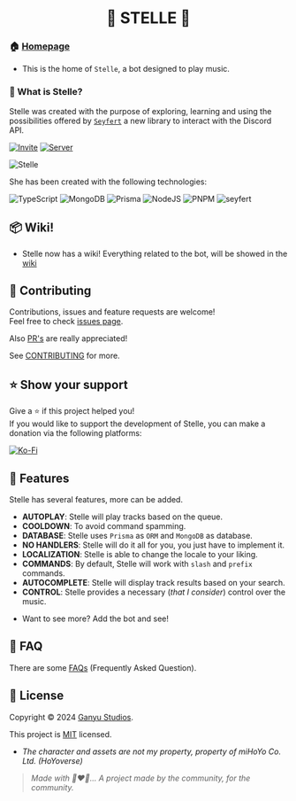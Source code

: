 <h1 align="center">🌟 STELLE 🌟</h1>

### 🏠 [Homepage](https://github.com/Ganyu-Studios/stelle-music)

* This is the home of `Stelle`, a bot designed to play music.

### 🐐 What is Stelle? 

Stelle was created with the purpose of exploring, learning and using the possibilities offered by [`Seyfert`](https://github.com/tiramisulabs/seyfert) a new library to interact with the Discord API.

[![Invite](https://img.shields.io/badge/Add%20the%20bot-%235865F2.svg?style=for-the-badge&logo=discord&logoColor=white)](https://discord.com/oauth2/authorize?client_id=1241085977544359968&permissions=36793408&integration_type=0&scope=bot+applications.commands)
[![Server](https://img.shields.io/badge/Support%20Server-%235865F2.svg?style=for-the-badge&logo=discord&logoColor=white)](https://discord.com/invite/4JmKY8wgB6)

![Stelle](https://i.imgur.com/cDBZPmd.png)

She has been created with the following technologies:

![TypeScript](https://img.shields.io/badge/typescript-%23007ACC.svg?style=for-the-badge&logo=typescript&logoColor=white) ![MongoDB](https://img.shields.io/badge/MongoDB-%234ea94b.svg?style=for-the-badge&logo=mongodb&logoColor=white) ![Prisma](https://img.shields.io/badge/Prisma-1a202c?style=for-the-badge&logo=prisma&logoColor=white) ![NodeJS](https://img.shields.io/badge/node.js-6DA55F?style=for-the-badge&logo=node.js&logoColor=white) ![PNPM](https://img.shields.io/badge/pnpm-%234a4a4a.svg?style=for-the-badge&logo=pnpm&logoColor=f69220) ![seyfert](https://img.shields.io/badge/seyfert-%23CB3837.svg?style=for-the-badge&logo=npm&logoColor=white)

## 📦 Wiki!

* Stelle now has a wiki! Everything related to the bot, will be showed in the [wiki](https://github.com/Ganyu-Studios/stelle-music/wiki)

## 🤝 Contributing

Contributions, issues and feature requests are welcome!<br />Feel free to check [issues page](https://github.com/Ganyu-Studios/stelle-music/issues).

Also [PR's](https://github.com/Ganyu-Studios/stelle-music/pulls) are really appreciated!

See [CONTRIBUTING](/CONTRIBUTING.md) for more.

## ⭐️ Show your support

Give a ⭐️ if this project helped you!<br/>
If you would like to support the development of Stelle, you can make a donation via the following platforms:

[![Ko-Fi](https://img.shields.io/badge/Ko--fi-F16061?style=for-the-badge&logo=ko-fi&logoColor=white)](https://ko-fi.com/justevil)

## 🔰 Features

Stelle has several features, more can be added.

- **AUTOPLAY**: Stelle will play tracks based on the queue.
- **COOLDOWN**: To avoid command spamming.
- **DATABASE**: Stelle uses `Prisma` as `ORM` and `MongoDB` as database.
- **NO HANDLERS**: Stelle will do it all for you, you just have to implement it.
- **LOCALIZATION**: Stelle is able to change the locale to your liking.
- **COMMANDS**: By default, Stelle will work with `slash` and `prefix` commands.
- **AUTOCOMPLETE**: Stelle will display track results based on your search.
- **CONTROL**: Stelle provides a necessary (*that I consider*) control over the music.

* Want to see more? Add the bot and see!

## 🔎 FAQ

There are some [FAQs](https://github.com/Ganyu-Studios/stelle-music/wiki/FAQ) (Frequently Asked Question).

## 📝 License

Copyright © 2024 [Ganyu Studios](https://github.com/Ganyu-Studios).

This project is [MIT](LICENSE) licensed.

- *The character and assets are not my property, property of miHoYo Co. Ltd. (HoYoverse)*

> *Made with 🐐❤️💪... A project made by the community, for the community.*